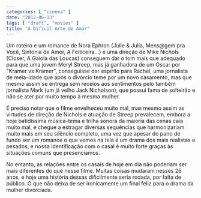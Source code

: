 ```yaml
---
categories: [ "cinema" ]
date: "2012-06-13"
tags: [ "draft", "movies" ]
title: "A Difícil Arte de Amar"
---
```

Um roteiro e um romance de Nora Ephron (Julie & Julia, Mens@gem pra Você, Sintonia de Amor, A Feiticeira...) e uma direção de Mike Nichols (Closer, A Gaiola das Loucas) conseguem dar o tom mais que adequado para que uma jovem Meryl Streep, mas já ganhadora de um Oscar por "Kramer vs Kramer", conseguisse dar espírito para Rachel, uma jornalista de meia-idade que após o divórcio teme por um novo casamento, mas que mesmo assim se entrega sem receios aos sentimentos pelo também jornalista Mark (um já velho Jack Nicholson), que possui fama de solteirão e não se ater por muito tempo à mesma mulher.

É preciso notar que o filme envelheceu muito mal, mas mesmo assim as virtudes de direção de Nichols e atuação de Streep prevalecem, embora a hoje batidíssima música-tema e trilha sonora da maioria das cenas caia muito mal, e chegue a estragar diversas sequências que harmonizariam muito mais em seu silêncio completo, uma vez que apesar do pano de fundo ser um romance o que vemos na tela é um drama dos mais realistas e pesados, e nossa identificação com o casal é muito forte graças às situações comuns que presenciamos.

No entanto, as relações entre os casais de hoje em dia não poderiam ser mais diferentes do que nesse filme. Muitas coisas mudaram nesses 26 anos, e hoje uma história dessas dificilmente seria rodada, por falta de público. O que não deixa de ser ironicamente um final feliz para o drama da mulher divorciada.

